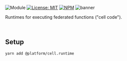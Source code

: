 ![Module](https://img.shields.io/badge/%40platform-cell.runtime-%23EA4E7E.svg)
[![License: MIT](https://img.shields.io/badge/license-MIT-blue.svg)](https://opensource.org/licenses/MIT)
[![NPM](https://img.shields.io/npm/v/@platform/cell.runtime.svg?colorB=blue&style=flat)](https://www.npmjs.com/package/@platform/cell.runtime)
![banner](https://user-images.githubusercontent.com/185555/99616921-11a46180-2a83-11eb-8d37-ed31752c4281.png)

Runtimes for executing federated functions ("cell code").

<p>&nbsp;</p>

## Setup

    yarn add @platform/cell.runtime

<p>&nbsp;</p>
<p>&nbsp;</p>
